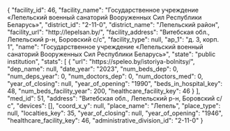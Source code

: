 {
    "facility_id": 46,
    "facility_name": "Государственное учреждение «Лепельский военный санаторий Вооруженных Сил Республики Беларусь»",
    "district_id": "2-11-0",
    "district_name": "Лепельский район",
    "facility_url": "http:\/\/lepelsan.by\/",
    "facility_address": "Витебская обл., Лепельский р-н,  Боровский с\/с",
    "facility_type": null,
    "ap_1": "д. 3, корп. 1",
    "name": "Государственное учреждение «Лепельский военный санаторий Вооруженных Сил Республики Беларусь»",
    "state": "public institution",
    "stats": [
        {
            "url": "https:\/\/speleo.by\/istoriya-bolnitsy\/",
            "dep_name": null,
            "date_year": "2023",
            "num_beds_dep": 0,
            "num_deps_year": 0,
            "num_doctors_dep": 0,
            "num_doctors_med": 0,
            "year_of_closing": null,
            "year_of_opening": "1990",
            "beds_in_hospital_key": 48,
            "num_beds_facility_year": 200,
            "healthcare_facility_key": 46
        }
    ],
    "med_id": 51,
    "address": "Витебская обл., Лепельский р-н,  Боровский с\/с",
    "devices": [],
    "coord_x_y": null,
    "place_name": "Лепель",
    "place_type": null,
    "localties_key": 35,
    "year_of_closing": null,
    "year_of_opening": "1946",
    "healthcare_facility_key": 46,
    "administrative_division_id": "2-11-0"
}